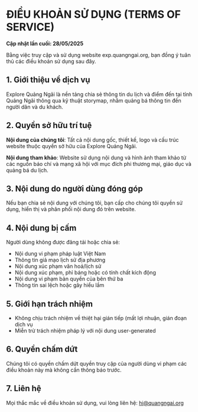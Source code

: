# ĐIỀU KHOẢN SỬ DỤNG (TERMS OF SERVICE)

**Cập nhật lần cuối: 28/05/2025**

Bằng việc truy cập và sử dụng website exp.quangngai.org, bạn đồng ý tuân thủ các điều khoản sử dụng sau đây.

## 1. Giới thiệu về dịch vụ

Explore Quảng Ngãi là nền tảng chia sẻ thông tin du lịch và điểm đến tại tỉnh Quảng Ngãi thông qua kỹ thuật storymap, nhằm quảng bá thông tin đến người dân và du khách.

## 2. Quyền sở hữu trí tuệ

**Nội dung của chúng tôi**: Tất cả nội dung gốc, thiết kế, logo và cấu trúc website thuộc quyền sở hữu của Explore Quảng Ngãi.

**Nội dung tham khảo**: Website sử dụng nội dung và hình ảnh tham khảo từ các nguồn báo chí và mạng xã hội với mục đích phi thương mại, giáo dục và quảng bá du lịch.

## 3. Nội dung do người dùng đóng góp

Nếu bạn chia sẻ nội dung với chúng tôi, bạn cấp cho chúng tôi quyền sử dụng, hiển thị và phân phối nội dung đó trên website.

## 4. Nội dung bị cấm

Người dùng không được đăng tải hoặc chia sẻ:
- Nội dung vi phạm pháp luật Việt Nam
- Thông tin giả mạo lịch sử địa phương
- Nội dung xúc phạm văn hoá/lịch sử
- Nội dung xúc phạm, phỉ báng hoặc có tính chất kích động
- Nội dung vi phạm bản quyền của bên thứ ba
- Thông tin sai lệch hoặc gây hiểu lầm

## 5. Giới hạn trách nhiệm
- Không chịu trách nhiệm về thiệt hại gián tiếp (mất lợi nhuận, gián đoạn dịch vụ
- Miễn trừ trách nhiệm pháp lý với nội dung user-generated

## 6. Quyền chấm dứt

Chúng tôi có quyền chấm dứt quyền truy cập của người dùng vi phạm các điều khoản này mà không cần thông báo trước.

## 7. Liên hệ

Mọi thắc mắc về điều khoản sử dụng, vui lòng liên hệ: hi@quangngai.org
